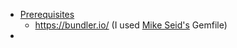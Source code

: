 
* [Prerequisites](https://docs.github.com/en/pages/setting-up-a-github-pages-site-with-jekyll/creating-a-github-pages-site-with-jekyll#prerequisites)
  * https://bundler.io/ (I used [Mike Seid's](https://mike.seid.io/) Gemfile)
* 